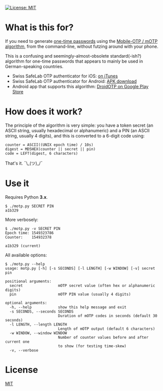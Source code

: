 [![License: MIT](https://img.shields.io/badge/License-MIT-yellow.svg)](https://opensource.org/licenses/MIT)

What is this for?
=================

If you need to generate [one-time passwords](//en.wikipedia.org/wiki/One-time_password)
using the [Mobile-OTP / mOTP algorithm](http://motp.sourceforge.net/), from the command-line,
without futzing around with your phone.

This is a confusing and seemingly-almost-obsolete standard(-ish?) algorithm for one-time
passwords that appears to mainly be used in German-speaking countries.

* Swiss SafeLab OTP authenticator for iOS: [on iTunes](https://itunes.apple.com/us/app/otp-authenticator/id915359210?mt=8)
* Swiss SafeLab OTP authenticator for Android: [APK download](https://www.swiss-safelab.com/en-us/products/otpauthenticator.aspx)
* Android app that supports this algorithm: [DroidOTP on Google Play Store](https://play.google.com/store/apps/details?id=net.marinits.android.droidotp&hl=de&rdid=net.marinits.android.droidotp)

How does it work?
=================

The principle of the algorithm is very simple: you have a token secret
(an ASCII string, usually hexadecimal or alphanumeric) and a PIN (an
ASCII string, usually 4 digits), and this is converted to a 6-digit
code using:

```
counter = ASCII((UNIX epoch time) / 10s)
digest = MD5HEX(counter || secret || pin)
code = LEFT(digest, 6 characters)
```

That's it. ¯\\\_\(ツ\)\_\/¯

Use it
======

Requires Python **3.x**.

```
$ ./motp.py SECRET PIN
a1b329
```

More verbosely:

```
$ ./motp.py -v SECRET PIN
Epoch time: 1549323786
Counter:    154932378

a1b329 (current)
```

All available options:

```
$ ./motp.py --help
usage: motp.py [-h] [-s SECONDS] [-l LENGTH] [-w WINDOW] [-v] secret pin

positional arguments:
  secret                mOTP secret value (often hex or alphanumeric digits)
  pin                   mOTP PIN value (usually 4 digits)

optional arguments:
  -h, --help            show this help message and exit
  -s SECONDS, --seconds SECONDS
                        Duration of mOTP codes in seconds (default 30 seconds)
  -l LENGTH, --length LENGTH
                        Length of mOTP output (default 6 characters)
  -w WINDOW, --window WINDOW
                        Number of counter values before and after current one
                        to show (for testing time-skew)
  -v, --verbose
```

License
=======

[MIT](LICENSE.txt)
